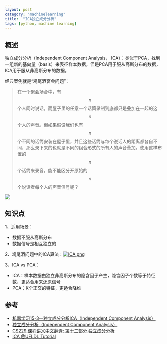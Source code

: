 ```yaml
---
layout: post
category: "machinelearning"
title:  "ICA独立成分分析"
tags: [python, machine learning]
---
```


<script type="text/javascript" async
  src="https://cdn.mathjax.org/mathjax/latest/MathJax.js?config=TeX-MML-AM_CHTML">
</script>

## 概述

独立成分分析（Independent Component Analysis， ICA）：类似于PCA，找到一组新的基向量（basis）来表征样本数据，但是PCA用于服从高斯分布的数据，ICA用于服从非高斯分布的数据。

经典案例就是“鸡尾酒宴会问题”：

> 在一个聚会场合中，有$$n$$个人同时说话，而屋子里的任意一个话筒录制到底都只是叠加在一起的这$$n$$个人的声音。但如果假设我们也有 $$n$$个不同的话筒安装在屋子里，并且这些话筒与每个说话人的距离都各自不同，那么录下来的也就是不同的组合形式的所有人的声音叠加。使用这样布置的$$n$$个话筒来录音，能不能区分开原始的$$n$$个说话者每个人的声音信号呢？

![](https://danieljyc.github.io/img/1402665355695.png)

## 知识点

1、适用场景：
  - 数据不服从高斯分布
  - 数据信号是相互独立的

2、鸡尾酒问题中的ICA算法：[![ICA.png](https://i.loli.net/2019/06/10/5cfe1475d694856583.png)](https://i.loli.net/2019/06/10/5cfe1475d694856583.png)

3、ICA vs PCA：
   - ICA：样本数据由独立非高斯分布的隐含因子产生，隐含因子个数等于特征数，更适合用来还原信号
   - PCA：K个正交的特征，更适合降维

## 参考

* [机器学习15-3—独立成分分析ICA（Independent Component Analysis）](https://danieljyc.github.io/2014/06/13/%E6%9C%BA%E5%99%A8%E5%AD%A6%E4%B9%A015-3--%E7%8B%AC%E7%AB%8B%E6%88%90%E5%88%86%E5%88%86%E6%9E%90ica%EF%BC%88independent-component-analysis%EF%BC%89/)
* [独立成分分析（Independent Component Analysis）](https://www.cnblogs.com/jerrylead/archive/2011/04/19/2021071.html)
* [CS229 课程讲义中文翻译: 第十二部分 独立成分分析](https://kivy-cn.github.io/Stanford-CS-229-CN/#/Markdown/cs229-notes11)
* [ICA @UFLDL Tutorial](http://ufldl.stanford.edu/tutorial/unsupervised/ICA/)
